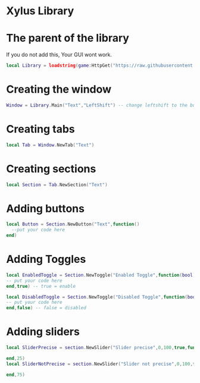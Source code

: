 # Xylus Library 
# The parent of the library
If you do not add this, Your GUI wont work.

```lua
local Library = loadstring(game:HttpGet("https://raw.githubusercontent.com/YaSuHb/Xylus-Library/main/XylusMain"))()
```

# Creating the window

```lua
Window = Library.Main("Text","LeftShift") -- change leftshift to the button that you want to use to hide the gui
```

# Creating tabs

```lua
local Tab = Window.NewTab("Text")
```

# Creating sections

```lua
local Section = Tab.NewSection("Text")
```

# Adding buttons

```lua
local Button = Section.NewButton("Text",function()
  --put your code here
end)
```

# Adding Toggles

```lua
local EnabledToggle = Section.NewToggle("Enabled Toggle",function(bool)
-- put your code here
end,true) -- true = enable

local DisabledToggle = Section.NewToggle("Disabled Toggle",function(bool)
-- put your code here
end,false) -- false = disabled
```

# Adding sliders

```lua
local SliderPrecise = section.NewSlider("Slider precise",0,100,true,function(value)

end,25)
local SliderNotPrecise = section.NewSlider("Slider not precise",0,100,false,function(value)

end,75)
```
